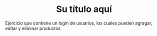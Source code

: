 # <h1 align="center"> Su título aquí </h1>
Ejercicio que contiene un login de usuarios, los cuales pueden agragar, editar y eliminar productos

